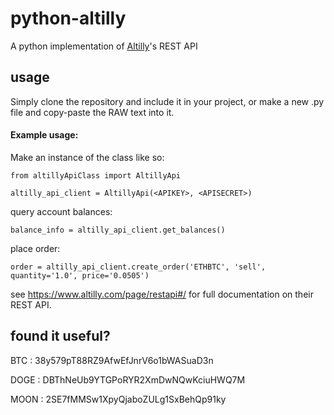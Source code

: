 # python-altilly
A python implementation of [Altilly](https://www.altilly.com/referral/f446e)'s REST API

## usage
Simply clone the repository and include it in your project, or make a new .py file and copy-paste the RAW text into it.

#### Example usage:

Make an instance of the class like so:

`from altillyApiClass import AltillyApi`


`altilly_api_client = AltillyApi(<APIKEY>, <APISECRET>)`


query account balances:


`balance_info = altilly_api_client.get_balances()`

place order:


`order = altilly_api_client.create_order('ETHBTC', 'sell', quantity='1.0', price='0.0505')`


see https://www.altilly.com/page/restapi#/ for full documentation on their REST API.


## found it useful?
BTC : 38y579pT88RZ9AfwEfJnrV6o1bWASuaD3n


DOGE : DBThNeUb9YTGPoRYR2XmDwNQwKciuHWQ7M


MOON : 2SE7fMMSw1XpyQjaboZULg1SxBehQp91ky
